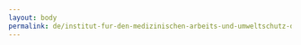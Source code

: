 ```yaml
---
layout: body
permalink: de/institut-fur-den-medizinischen-arbeits-und-umweltschutz-der-bundeswehr/
---
```


